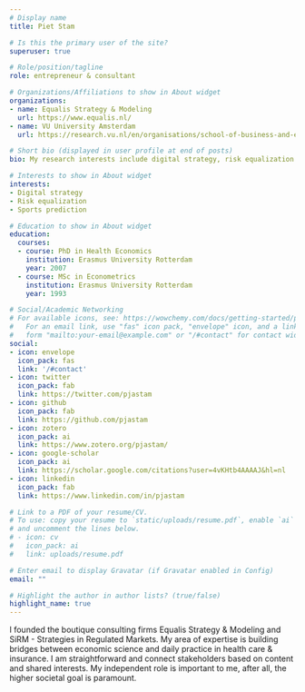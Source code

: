 ```yaml
---
# Display name
title: Piet Stam

# Is this the primary user of the site?
superuser: true

# Role/position/tagline
role: entrepreneur & consultant

# Organizations/Affiliations to show in About widget
organizations:
- name: Equalis Strategy & Modeling
  url: https://www.equalis.nl/
- name: VU University Amsterdam
  url: https://research.vu.nl/en/organisations/school-of-business-and-economics

# Short bio (displayed in user profile at end of posts)
bio: My research interests include digital strategy, risk equalization and sports prediction.

# Interests to show in About widget
interests:
- Digital strategy
- Risk equalization
- Sports prediction

# Education to show in About widget
education:
  courses:
  - course: PhD in Health Economics
    institution: Erasmus University Rotterdam
    year: 2007
  - course: MSc in Econometrics
    institution: Erasmus University Rotterdam
    year: 1993

# Social/Academic Networking
# For available icons, see: https://wowchemy.com/docs/getting-started/page-builder/#icons
#   For an email link, use "fas" icon pack, "envelope" icon, and a link in the
#   form "mailto:your-email@example.com" or "/#contact" for contact widget.
social:
- icon: envelope
  icon_pack: fas
  link: '/#contact'
- icon: twitter
  icon_pack: fab
  link: https://twitter.com/pjastam
- icon: github
  icon_pack: fab
  link: https://github.com/pjastam
- icon: zotero
  icon_pack: ai
  link: https://www.zotero.org/pjastam/
- icon: google-scholar
  icon_pack: ai
  link: https://scholar.google.com/citations?user=4vKHtb4AAAAJ&hl=nl
- icon: linkedin
  icon_pack: fab
  link: https://www.linkedin.com/in/pjastam

# Link to a PDF of your resume/CV.
# To use: copy your resume to `static/uploads/resume.pdf`, enable `ai` icons in `params.toml`, 
# and uncomment the lines below.
# - icon: cv
#   icon_pack: ai
#   link: uploads/resume.pdf

# Enter email to display Gravatar (if Gravatar enabled in Config)
email: ""

# Highlight the author in author lists? (true/false)
highlight_name: true
---
```


I founded the boutique consulting firms Equalis Strategy & Modeling and SiRM - Strategies in Regulated Markets. My area of expertise is building bridges between economic science and daily practice in health care & insurance. I am straightforward and connect stakeholders based on content and shared interests. My independent role is important to me, after all, the higher societal goal is paramount.

<!--
{{< icon name="download" pack="fas" >}} Download my {{< staticref "uploads/demo_resume.pdf" "newtab" >}}resumé{{< /staticref >}}.
-->

